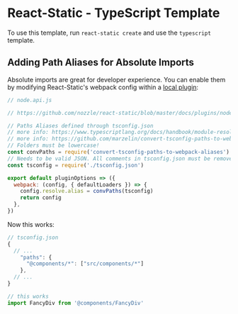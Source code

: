 # React-Static - TypeScript Template

To use this template, run `react-static create` and use the `typescript` template.

## Adding Path Aliases for Absolute Imports

Absolute imports are great for developer experience. You can enable them by modifying React-Static's webpack config within a [local plugin](https://github.com/nozzle/react-static/tree/master/docs/plugins#using--configuring-plugins):

```js
// node.api.js

// https://github.com/nozzle/react-static/blob/master/docs/plugins/node-api.md

// Paths Aliases defined through tsconfig.json
// more info: https://www.typescriptlang.org/docs/handbook/module-resolution.html#path-mapping
// more info: https://github.com/marzelin/convert-tsconfig-paths-to-webpack-aliases
// Folders must be lowercase!
const convPaths = require('convert-tsconfig-paths-to-webpack-aliases').default
// Needs to be valid JSON. All comments in tsconfig.json must be removed.
const tsconfig = require('./tsconfig.json')

export default pluginOptions => ({
  webpack: (config, { defaultLoaders }) => {
    config.resolve.alias = convPaths(tsconfig)
    return config
  },
})
```

Now this works:

```js
// tsconfig.json
{
  // ...
    "paths": {
      "@components/*": ["src/components/*"]
    },
  // ...
}

// this works
import FancyDiv from '@components/FancyDiv'
```
